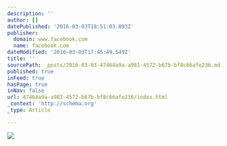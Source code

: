 ```yaml
---
description: ''
author: []
datePublished: '2016-03-03T18:51:03.893Z'
publisher:
  domain: www.facebook.com
  name: facebook.com
dateModified: '2016-03-03T17:45:49.549Z'
title: ''
sourcePath: _posts/2016-03-03-47464a9a-a981-4572-b67b-bf8c66afe236.md
published: true
inFeed: true
hasPage: true
inNav: false
url: 47464a9a-a981-4572-b67b-bf8c66afe236/index.html
_context: 'http://schema.org'
_type: Article

---
```

![](https://scontent-ord1-1.xx.fbcdn.net/hphotos-xft1/v/t1.0-9/12742172_10154769800120200_8041722503758183238_n.jpg?oh=dc8de304f6375c32e1e6fddfcabea480&oe=575DD557)